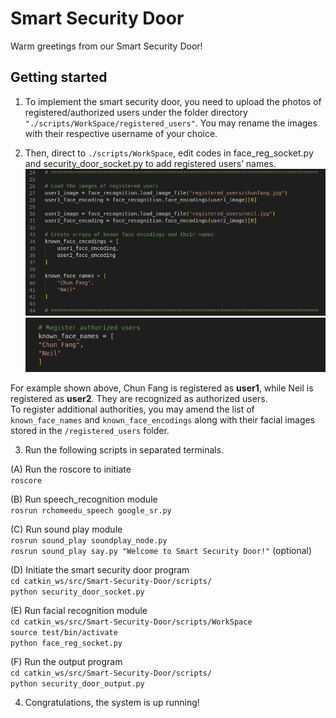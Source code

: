 # Smart Security Door
Warm greetings from our Smart Security Door!

## Getting started
1. To implement the smart security door, you need to upload the photos of registered/authorized users under the folder directory `"./scripts/WorkSpace/registered_users"`. You may rename the images with their respective username of your choice.  

2. Then, direct to `./scripts/WorkSpace`, edit codes in face_reg_socket.py and security_door_socket.py to add registered users’ names.  
![add registered users1](./scripts/samples/add_registered_users_code1.png)
![add registered users2](./scripts/samples/add_registered_users_code2.png)
  
For example shown above, Chun Fang is registered as **user1**, while Neil is registered as **user2**. They are recognized as authorized users.  
To register additional authorities, you may amend the list of `known_face_names` and `known_face_encodings` along with their facial images stored in the `/registered_users` folder.  

3. Run the following scripts in separated terminals.  
  
(A) Run the roscore to initiate  
`roscore`  

(B) Run speech_recognition module  
`rosrun rchomeedu_speech google_sr.py`  

(C) Run sound play module  
`rosrun sound_play soundplay_node.py`  
`rosrun sound_play say.py "Welcome to Smart Security Door!"` (optional)  

(D) Initiate the smart security door program  
`cd catkin_ws/src/Smart-Security-Door/scripts/`  
`python security_door_socket.py`  

(E) Run facial recognition module  
`cd catkin_ws/src/Smart-Security-Door/scripts/WorkSpace`  
`source test/bin/activate`  
`python face_reg_socket.py`  

(F) Run the output program  
`cd catkin_ws/src/Smart-Security-Door/scripts/`  
`python security_door_output.py`  

4. Congratulations, the system is up running!